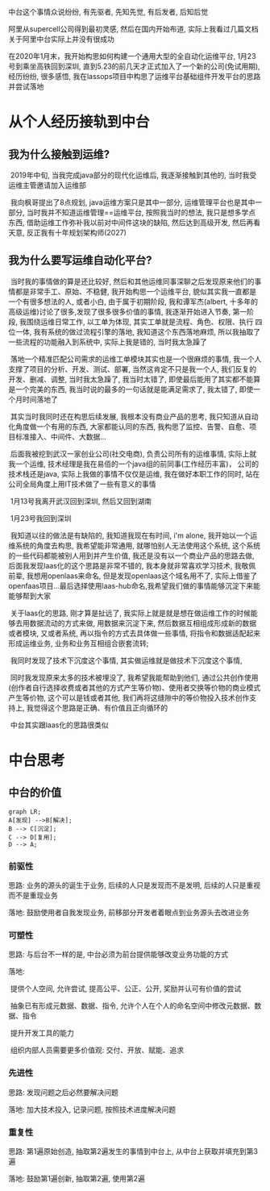 中台这个事情众说纷纷, 有先驱者, 先知先觉, 有后发者, 后知后觉

阿里从supercell公司得到最初灵感, 然后在国内开始布道, 实际上我看过几篇文档关于阿里中台实际上并没有很成功

在2020年1月末，我开始构思如何构建一个通用大型的全自动化运维平台, 1月23号到乘坐高铁回到深圳, 直到5.23的前几天才正式加入了一个新的公司(免试用期), 经历纷纷, 很多感悟, 我在lassops项目中构思了运维平台基础组件开发平台的思路并尝试落地

# 从个人经历接轨到中台

## 我为什么接触到运维?

​	2019年中旬, 当我完成java部分的现代化运维后, 我逐渐接触到其他的, 当时我受运维主管邀请加入运维部

​	我向枫哥提出了8点规划, java运维方案只是其中一部分, 运维管理平台也是其中一部分, 当时我并不知道运维管理==运维平台, 按照我当时的想法, 我只是想多学点东西, 借助运维工作弥补我以前对中间件这块的缺陷, 然后达到高级开发, 然后再看天意, 反正我有十年规划架构师(2027)

## 我为什么要写运维自动化平台?

​	当时我的事情做的算是还比较好, 然后和其他运维同事深聊之后发现原来他们的事情都是非常手工、原始、不稳健, 我开始构思一个运维平台, 貌似其实我一直都是一个有很多想法的人, 或者小白, 由于属于初期阶段, 我和谭军杰(albert, 十多年的高级运维)讨论了很多,发现了很多很多价值的事情, 我逐渐开始进入节奏, 第一阶段, 我围绕运维日常工作, 以工单为体现, 其实工单就是流程、角色、权限、执行 四位一体, 我有系统的做过流程引擎的落地, 我知道这个东西落地麻烦, 所以我抽取了一些流程的功能融入到系统中, 实际上我是错的, 当时我太急躁了

​	落地一个精准匹配公司需求的运维工单模块其实也是一个很麻烦的事情, 我一个人支撑了项目的分析、开发、测试、部署, 当然这肯定不只是我一个人, 我们反复的开发、删减、调整, 当时我太急躁了, 我当时太错了, 即使最后能用了其实都不能算是一个完美的东西, 我当时说的最多的一句话就是能满足需求了, 我太错了, 即使一个月时间落地了

​	其实当时我同时还在构思后续发展, 我根本没有商业产品的思考, 我只知道从自动化角度做一个有用的东西, 大家都能认同的东西, 我构思了监控、告警、自愈、项目标准接入、中间件、大数据...

​	后面我被挖到武汉一家创业公司(社交电商), 负责公司所有的运维事情, 实际上就我一个运维, 技术经理是我在易佰的一个java组的前同事(工作经历丰富)， 公司的技术栈还是java, 实际上我做的事情不仅仅是运维, 我在做好本职工作的同时, 站在公司全局角度上用IT技术做了一些有意义的事情

​	1月13号我离开武汉回到深圳, 然后又回到湖南

​	1月23号我回到深圳

​	我知道以往的做法是有缺陷的, 我知道我现在有时间, i'm alone, 我开始以一个运维系统的角度去构思, 我希望能非常通用, 就哪怕别人无法使用这个系统, 这个系统的一些代码都能被别人用到并产生价值, 我还是没有以一个商业产品的思路去做, 后面我发现laas化的这个思路是非常不错的, 我本身就非常喜欢学习技术, 我敬佩前辈, 我想用openlaas来命名, 但是发现openlaas这个域名用不了, 实际上借鉴了openfaas项目...最后选择使用laas-hub命名,我希望我们做的事情能够沉淀下来能能够帮到大家

​	关于laas化的思路, 刚才算是扯远了, 我实际上就是就是想在做运维工作的时候能够去用数据流动的方式来做, 用数据来沉淀下来, 然后数据互相组成形成新的数据或者模块, 又或者系统, 再以指令的方式去具体做一些事情, 将指令和数据适配起来形成运维业务, 业务和业务互相组合嵌套流转; 

​		我同时发现了技术下沉度这个事情, 其实做运维就是做技术下沉度这个事情, 

​		同时我发现原来太多的技术被埋没了, 我希望我能帮助到他们, 通过公共创作使用(创作者自行选择收费或者其他的方式产生等价物)、使用者交换等价物的商业模式产生等价物, 这个可以是钱或者其他, 我们再将这缝隙中的等价物投入技术创作支持上, 我觉得这个思路是正确、有价值且正向循环的

​	中台其实跟laas化的思路很类似

# 中台思考

## 中台的价值

```mermaid
graph LR;
A[发现] -->B[解决];
B --> C[沉淀];
C --> D[复用];
D --> A;
```



### 前驱性

思路: 业务的源头的诞生于业务, 后续的人只是发现而不是发明, 后续的人只是重视而不是重现业务

落地: 鼓励使用者自我发现业务, 前移部分开发者着眼点到业务源头去改进业务

### 可塑性

思路: 与后台不一样的是, 中台必须为前台提供能够改变业务功能的方式



落地: 

​	提供个人空间, 允许尝试, 提高公平、公正、公开, 奖励并认可有价值的尝试

​	抽象已有形成元数据、数据、指令, 允许个人在个人的命名空间中修改元数据、数据、指令

​	提升开发工具的能力

​	组织内部人员需要更多价值观: 交付、开放、赋能、追求

### 先进性

思路: 发现问题之后必然要解决问题

落地: 加大技术投入, 记录问题, 按照技术进度解决问题

### 重复性

思路: 第1遍原始创造, 抽取第2遍发生的事情到中台上, 从中台上获取并填充到第3遍

落地: 鼓励第1遍创新, 抽取第2遍, 使用第2遍































​	





​	

